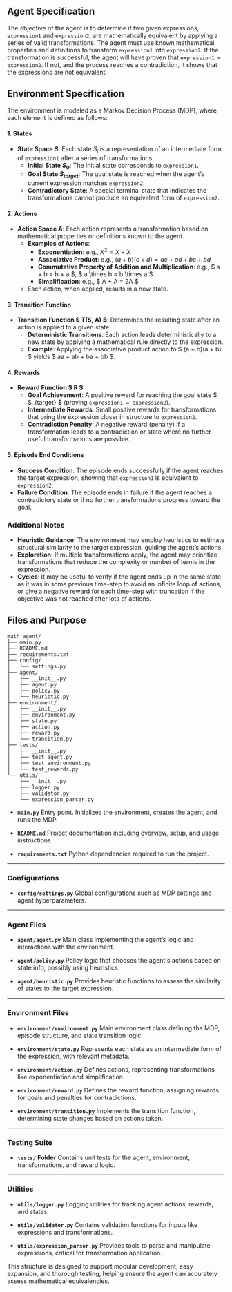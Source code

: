 ## Agent Specification

The objective of the agent is to determine if two given expressions, `expression1` and `expression2`, are mathematically equivalent by applying a series of valid transformations. The agent must use known mathematical properties and definitions to transform `expression1` into `expression2`. If the transformation is successful, the agent will have proven that `expression1 = expression2`. If not, and the process reaches a contradiction, it shows that the expressions are not equivalent.

## Environment Specification

The environment is modeled as a Markov Decision Process (MDP), where each element is defined as follows:

#### 1. States
- **State Space $S$**: Each state $S_i$ is a representation of an intermediate form of `expression1` after a series of transformations.
  - **Initial State $S_0$**: The initial state corresponds to `expression1`.
  - **Goal State $S_{target}$**: The goal state is reached when the agent’s current expression matches `expression2`.
  - **Contradictory State**: A special terminal state that indicates the transformations cannot produce an equivalent form of `expression2`.

#### 2. Actions
- **Action Space $A$**: Each action represents a transformation based on mathematical properties or definitions known to the agent.
  - **Examples of Actions**:
    - **Exponentiation**: e.g., $X^2 = X \times X$
    - **Associative Product**: e.g., $(a + b)(c + d) = ac + ad + bc + bd$
    - **Commutative Property of Addition and Multiplication**: e.g., $ a + b = b + a $, $ a \times b = b \times a $
    - **Simplification**: e.g., $ A + A = 2A $
  - Each action, when applied, results in a new state.

#### 3. Transition Function
- **Transition Function $ T(S, A) $**: Determines the resulting state after an action is applied to a given state.
  - **Deterministic Transitions**: Each action leads deterministically to a new state by applying a mathematical rule directly to the expression.
  - **Example**: Applying the associative product action to $ (a + b)(a + b) $ yields $ aa + ab + ba + bb $.

#### 4. Rewards
- **Reward Function $ R $**:
  - **Goal Achievement**: A positive reward for reaching the goal state $ S_{target} $ (proving `expression1 = expression2`).
  - **Intermediate Rewards**: Small positive rewards for transformations that bring the expression closer in structure to `expression2`.
  - **Contradiction Penalty**: A negative reward (penalty) if a transformation leads to a contradiction or state where no further useful transformations are possible.

#### 5. Episode End Conditions
- **Success Condition**: The episode ends successfully if the agent reaches the target expression, showing that `expression1` is equivalent to `expression2`.
- **Failure Condition**: The episode ends in failure if the agent reaches a contradictory state or if no further transformations progress toward the goal.

### Additional Notes
- **Heuristic Guidance**: The environment may employ heuristics to estimate structural similarity to the target expression, guiding the agent’s actions.
- **Exploration**: If multiple transformations apply, the agent may prioritize transformations that reduce the complexity or number of terms in the expression.
- **Cycles**: It may be useful to verify if the agent ends up in the same state as it was in some previous time-step to avoid an infinite loop of actions, or give a negative reward for each time-step with truncation if the objective was not reached after lots of actions.


## Files and Purpose

```
math_agent/
├── main.py
├── README.md
├── requirements.txt
├── config/
│   └── settings.py
├── agent/
│   ├── __init__.py
│   ├── agent.py
│   ├── policy.py
│   └── heuristic.py
├── environment/
│   ├── __init__.py
│   ├── environment.py
│   ├── state.py
│   ├── action.py
│   ├── reward.py
│   └── transition.py
├── tests/
│   ├── __init__.py
│   ├── test_agent.py
│   ├── test_environment.py
│   └── test_rewards.py
└── utils/
    ├── __init__.py
    ├── logger.py
    ├── validator.py
    └── expression_parser.py
```

- **`main.py`**
  Entry point. Initializes the environment, creates the agent, and runs the MDP.

- **`README.md`**
  Project documentation including overview, setup, and usage instructions.

- **`requirements.txt`**
  Python dependencies required to run the project.

---

### Configurations

- **`config/settings.py`**
  Global configurations such as MDP settings and agent hyperparameters.

---

### Agent Files

- **`agent/agent.py`**
  Main class implementing the agent’s logic and interactions with the environment.

- **`agent/policy.py`**
  Policy logic that chooses the agent's actions based on state info, possibly using heuristics.

- **`agent/heuristic.py`**
  Provides heuristic functions to assess the similarity of states to the target expression.

---

### Environment Files

- **`environment/environment.py`**
  Main environment class defining the MDP, episode structure, and state transition logic.

- **`environment/state.py`**
  Represents each state as an intermediate form of the expression, with relevant metadata.

- **`environment/action.py`**
  Defines actions, representing transformations like exponentiation and simplification.

- **`environment/reward.py`**
  Defines the reward function, assigning rewards for goals and penalties for contradictions.

- **`environment/transition.py`**
  Implements the transition function, determining state changes based on actions taken.

---

### Testing Suite

- **`tests/` Folder**
  Contains unit tests for the agent, environment, transformations, and reward logic.

---

### Utilities

- **`utils/logger.py`**
  Logging utilities for tracking agent actions, rewards, and states.

- **`utils/validator.py`**
  Contains validation functions for inputs like expressions and transformations.

- **`utils/expression_parser.py`**
  Provides tools to parse and manipulate expressions, critical for transformation application.

This structure is designed to support modular development, easy expansion, and thorough testing, helping ensure the agent can accurately assess mathematical equivalencies.
